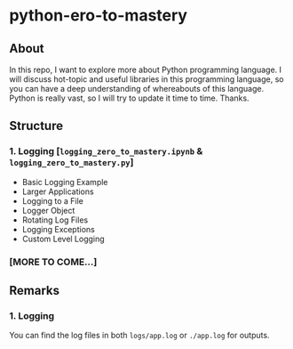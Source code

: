 # python-ero-to-mastery
## About
In this repo, I want to explore more about Python programming language. I will discuss 
hot-topic and useful libraries in this programming language, so you can have a deep understanding of 
whereabouts of this language. Python is really vast, so I will try to update it time to time. Thanks.

## Structure
### 1. Logging [`logging_zero_to_mastery.ipynb` & `logging_zero_to_mastery.py`]
- Basic Logging Example
- Larger Applications
- Logging to a File
- Logger Object
- Rotating Log Files
- Logging Exceptions
- Custom Level Logging
### [MORE TO COME...]


## Remarks
### 1. Logging
You can find the log files in both `logs/app.log` or `./app.log` for outputs.
